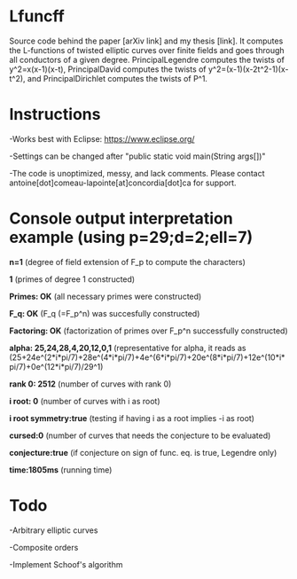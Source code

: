 # Lfuncff
Source code behind the paper [arXiv link] and my thesis [link]. It computes the L-functions of twisted elliptic curves over finite fields and goes through all conductors of a given degree. PrincipalLegendre computes the twists of y^2=x(x-1)(x-t), PrincipalDavid computes the twists of y^2=(x-1)(x-2t^2-1)(x-t^2), and PrincipalDirichlet computes the twists of P^1.

# Instructions
-Works best with Eclipse: https://www.eclipse.org/

-Settings can be changed after "public static void main(String args[])"

-The code is unoptimized, messy, and lack comments. Please contact antoine[dot]comeau-lapointe[at]concordia[dot]ca for support.

# Console output interpretation example (using p=29;d=2;ell=7)
**n=1**                              (degree of field extension of F_p to compute the characters)

**1**                                (primes of degree 1 constructed)

**Primes: OK**                       (all necessary primes were constructed)

**F_q: OK**                          (F_q (=F_p^n) was succesfully constructed)

**Factoring: OK**                    (factorization of primes over F_p^n successfully constructed)

**alpha: 25,24,28,4,20,12,0,1**      (representative for alpha, it reads as (25+24e^(2\*i\*pi/7)+28e^(4\*i\*pi/7)+4e^(6\*i\*pi/7)+20e^(8\*i\*pi/7)+12e^(10\*i\*pi/7)+0e^(12\*i\*pi/7)/29^1)

**rank 0: 2512**                     (number of curves with rank 0)

**i root: 0**                        (number of curves with i as root)

**i root symmetry:true**             (testing if having i as a root implies -i as root)

**cursed:0**                         (number of curves that needs the conjecture to be evaluated)

**conjecture:true**                  (if conjecture on sign of func. eq. is true, Legendre only)

**time:1805ms**                      (running time)

# Todo
-Arbitrary elliptic curves

-Composite orders

-Implement Schoof's algorithm
